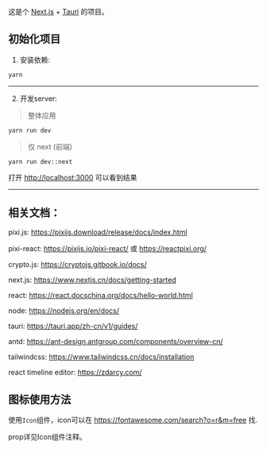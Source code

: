 这是个 [Next.js](https://nextjs.org/) + [Tauri](https://tauri.app/) 的项目。

## 初始化项目

1. 安装依赖:

```bash
yarn
```
---

2. 开发server:

> 整体应用

```bash
yarn run dev
```

> 仅 next (前端)

```bash
yarn run dev::next
```

打开 [http://localhost:3000](http://localhost:3000) 可以看到结果

---

## 相关文档：

pixi.js: <https://pixijs.download/release/docs/index.html>

pixi-react: <https://pixijs.io/pixi-react/> 或 <https://reactpixi.org/> 

crypto.js: <https://cryptojs.gitbook.io/docs/>

next.js: <https://www.nextjs.cn/docs/getting-started>

react: <https://react.docschina.org/docs/hello-world.html>

node:  <https://nodejs.org/en/docs/>

tauri: <https://tauri.app/zh-cn/v1/guides/>

antd: <https://ant-design.antgroup.com/components/overview-cn/>

tailwindcss: <https://www.tailwindcss.cn/docs/installation>

react timeline editor: <https://zdarcy.com/>

## 图标使用方法

使用`Icon`组件，icon可以在 <https://fontawesome.com/search?o=r&m=free> 找.

prop详见Icon组件注释。
